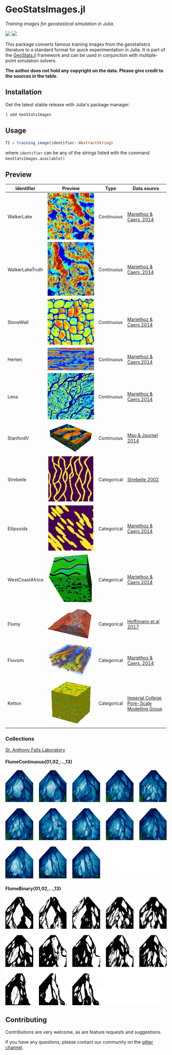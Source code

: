 GeoStatsImages.jl
=================

*Training images for geostastical simulation in Julia.*

[![][travis-img]][travis-url] [![][codecov-img]][codecov-url]

This package converts famous training images from the geostatistcs
literature to a standard format for quick experimentation in Julia.
It is part of the [GeoStats.jl](https://github.com/juliohm/GeoStats.jl)
framework and can be used in conjunction with multiple-point simulation
solvers.

**The author does not hold any copyright on the data. Please give credit to the sources in the table.**

Installation
------------

Get the latest stable release with Julia's package manager:

```julia
] add GeoStatsImages
```

Usage
-----

```julia
TI = training_image(identifier::AbstractString)
```
where `identifier` can be any of the strings listed with the command `GeoStatsImages.available()`

Preview
-------

| Identifier | Preview | Type | Data source |
| ---------- |:-------:| ---- | ----------- |
| WalkerLake | ![WalkerLakePreview](src/data/WalkerLake.png) | Continuous | [Mariethoz & Caers, 2014][TI-book-url] |
| WalkerLakeTruth | ![WalkerLakeTruthPreview](src/data/WalkerLakeTruth.png) | Continuous | [Mariethoz & Caers, 2014][TI-book-url] |
| StoneWall | ![StoneWallPreview](src/data/StoneWall.png) | Continuous | [Mariethoz & Caers 2014][TI-book-url] |
| Herten | ![HertenPreview](src/data/Herten.png) | Continuous | [Mariethoz & Caers 2014][TI-book-url] |
| Lena | ![LenaPreview](src/data/Lena.png) | Continuous | [Mariethoz & Caers 2014][TI-book-url] |
| StanfordV | ![StanfordVPreview](src/data/StanfordV.png) | Continuous | [Mao & Journel 2014][StanfordV-url] |
| Strebelle | ![StrebellePreview](src/data/Strebelle.png) | Categorical | [Strebelle 2002][SNESIM-url] |
| Ellipsoids | ![EllipsoidsPreview](src/data/Ellipsoids.png) | Categorical | [Mariethoz & Caers 2014][TI-book-url] |
| WestCoastAfrica | ![WestCoastAfricaPreview](src/data/WestCoastAfrica.png) | Categorical | [Mariethoz & Caers 2014][TI-book-url] |
| Flumy | ![FlumyPreview](src/data/Flumy.png) | Categorical | [Hoffimann et al 2017][IQSIM-url] |
| Fluvsim | ![FluvsimPreview](src/data/Fluvsim.png) | Categorical | [Mariethoz & Caers, 2014][TI-book-url] |
| Ketton | ![Ketton](src/data/Ketton.png) | Categorical | [Imperial College Pore-Scale Modelling Group][Imperial-college] |

### Collections

[St. Anthony Falls Laboratory](https://www.esci.umn.edu/orgs/seds/Sedi_Research.htm)

#### FlumeContinuous{01,02,...,13}
![FlumeContinuousPreview](src/data/FlumeContinuous.png)

#### FlumeBinary{01,02,...,13}
![FlumeBinaryPreview](src/data/FlumeBinary.png)

Contributing
------------

Contributions are very welcome, as are feature requests and suggestions.

If you have any questions, please contact our community on the [gitter channel](https://gitter.im/JuliaEarth/GeoStats.jl).

[TI-book-url]: http://trainingimages.org
[StanfordV-url]: http://pangea.stanford.edu/departments/ere/dropbox/scrf/documents/reports/12/SCRF1999_Report12/SCRF1999_shuguang/stanford4.ps.zip
[SNESIM-url]: https://link.springer.com/article/10.1023/A%3A1014009426274
[IQSIM-url]: http://www.sciencedirect.com/science/article/pii/S0098300417301139
[Imperial-college]: http://www.imperial.ac.uk/earth-science/research/research-groups/perm/research/pore-scale-modelling/micro-ct-images-and-networks

[travis-img]: https://travis-ci.org/JuliaEarth/GeoStatsImages.jl.svg?branch=master
[travis-url]: https://travis-ci.org/JuliaEarth/GeoStatsImages.jl

[codecov-img]: https://codecov.io/gh/juliohm/GeoStatsImages.jl/branch/master/graph/badge.svg
[codecov-url]: https://codecov.io/gh/juliohm/GeoStatsImages.jl
